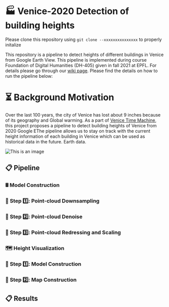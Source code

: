 # 🏭 Venice-2020 Detection of building heights
Please clone this repository using ```git clone --xxxxxxxxxxxxxxx``` to properly initalize

This repository is a pipeline to detect heights of different buildings in Venice from Google Earth View.
This pipeline is implemented during course  Foundation of Digital Humanities (DH-405) given in fall 2021 at EPFL.
For details please go through our [wiki page](http://fdh.epfl.ch/index.php/Venice2020_Building_Heights_Detection).
Please find the details on how to run the pipeline below:

# ⏳ Background Motivation
Over the last 100 years, the city of Venice has lost about 9 inches because of its geography and Global warming. As a part of  [Venice Time Machine](https://en.wikipedia.org/wiki/Venice_Time_Machine), this project proposes a pipeline to detect building heights of Venice from 2020 Google EThe pipeline allows us to stay on track with the current height information of each building in Venice which can be used as historical data in the future. 
Earth data. 

![This is an image](http://fdh.epfl.ch/images/3/38/Venice_whole.png)


## 📋 Pipeline

### 🖩 Model Construction

### 📝 Step 1️⃣: Point-cloud Downsampling

### 📝 Step 2️⃣: Point-cloud Denoise


### 📝 Step 3️⃣: Point-cloud Redressing and Scaling 

### 🗺️ Height Visualization


### 📝 Step 1️⃣: Model Construction

### 📝 Step 2️⃣: Map Construction

## 📋 Results





